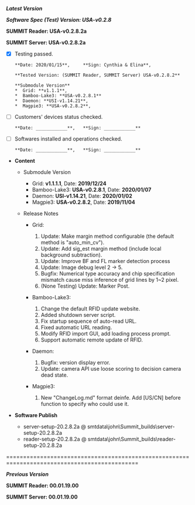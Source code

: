 ***Latest Version***

***Software Spec (Test) Version: USA-v0.2.8***

**SUMMIT Reader: USA-v0.2.8.2a**

**SUMMIT Server: USA-v0.2.8.2a**

* [x] Testing passed. 

      **Date: 2020/01/15**,     **Sign: Cynthia & Elina**,
      
      **Tested Version: (SUMMIT Reader, SUMMIT Server) USA-v0.2.8.2**
      
      **Submodule Version**
      *  Grid: **v1.1.1**, 
      *  Bamboo-Lake3: **USA-v0.2.8.1**
      *  Daemon: **USI-v1.14.21**, 
      *  Magpie3: **USA-v0.2.8.2**,    

* [ ] Customers' devices status checked. 

      **Date: ____________**,   **Sign: ____________**

* [ ] Softwares installed and operations checked. 

      **Date: ____________**,   **Sign: ____________**

*  **Content**
    *  Submodule Version
        *  Grid: **v1.1.1.1**,          Date: **2019/12/24**
        *  Bamboo-Lake3: **USA-v0.2.8.1**, Date: **2020/01/07**
        *  Daemon: **USI-v1.14.21**,     Date: **2020/01/02**
        *  Magpie3: **USA-v0.2.8.2**,    Date: **2019/11/04**

    *  Release Notes
        *  Grid:
            1. Update: Make margin method configurable (the default method is "auto_min_cv").
            2. Update: Add sig_est margin method (include local background subtraction).
            3. Update: Improve BF and FL marker detection process
            4. Update: Image debug level 2 -> 5.
            5. Bugfix: Numerical type accuracy and chip specification mismatch cause miss inference of grid lines by 1~2 pixel.
            6. (None Testing) Update: Marker Post. 

        * Bamboo-Lake3:
            1. Change the default RFID update website.
            2. Added shutdown server script.
            3. Fix startup sequence of auto-read URL.
            4. Fixed automatic URL reading.
            5. Modify RFID import GUI, add loading process prompt.
            6. Support automatic remote update of RFID.

        *  Daemon:
            1. Bugfix: version display error.
            2. Update: camera API use loose scoring to decision camera dead state.
            
        *  Magpie3:
            1. New "ChangeLog.md" format deinfe. Add [US/CN] before function to specify who could use it.
        
* **Software Publish**
    * server-setup-20.2.8.2a @ smtdata\john\Summit_builds\server-setup-20.2.8.2a
    * reader-setup-20.2.8.2a @ smtdata\john\Summit_builds\reader-setup-20.2.8.2a

=============================================================================================

***Previous Version***

**SUMMIT Reader: 00.01.19.00**

**SUMMIT Server: 00.01.19.00**
